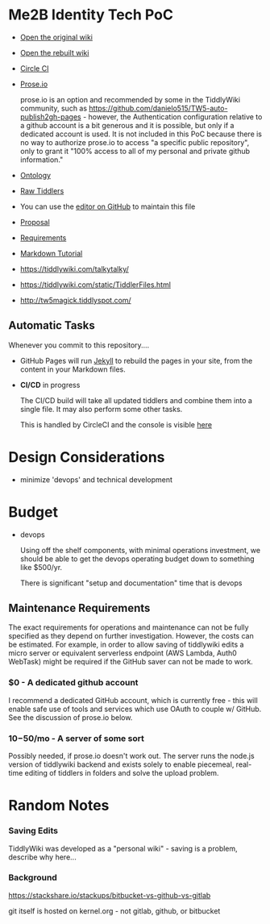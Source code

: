 # Me2B Identity Tech PoC

- [Open the original wiki](./wiki.html)
- [Open the rebuilt wiki](./wiki2.html)
- [Circle CI](https://circleci.com/gh/me2b-poc/workflows/me2b-poc)
- [Prose.io](https://prose.io/#me2b-poc/me2b-poc/tree/master/test/tiddlers)

	prose.io is an option and recommended by some in the TiddlyWiki community,
	such as https://github.com/danielo515/TW5-auto-publish2gh-pages - however,
	the Authentication configuration relative to a github account is a bit
	generous and it is possible, but only if a dedicated account is used.  It is
	not included in this PoC because there is no way to authorize prose.io to
	access "a specific public repository", only to grant it "100% access to all
	of my personal and private github information."


- [Ontology](./ontology.html)
- [Raw Tiddlers](https://github.com/me2b-poc/me2b-poc/tree/master/test/tiddlers)
- You can use the [editor on GitHub](https://github.com/me2b-poc/me2b-poc/edit/master/README.md) to maintain this file
- [Proposal](./proposal.html)
- [Requirements](./requirements.html)
- [Markdown Tutorial](./markdown.html)
- https://tiddlywiki.com/talkytalky/
- https://tiddlywiki.com/static/TiddlerFiles.html
- http://tw5magick.tiddlyspot.com/


## Automatic Tasks

Whenever you commit to this repository....

- GitHub Pages will run [Jekyll](https://jekyllrb.com/) to rebuild the pages
  in your site, from the content in your Markdown files.

- **CI/CD** in progress

  The CI/CD build will take all updated tiddlers and combine them into a single
  file.  It may also perform some other tasks.

  This is handled by CircleCI and the console is visible [here](https://circleci.com/gh/me2b-poc/workflows/me2b-poc)


# Design Considerations

- minimize 'devops' and technical development

# Budget

- devops

  Using off the shelf components, with minimal operations investment,
  we should be able to get the devops operating budget down to something
  like $500/yr.

  There is significant "setup and documentation" time that is devops




## Maintenance Requirements

The exact requirements for operations and maintenance can not be fully
specified as they depend on further investigation.  However, the costs
can be estimated.  For example, in order to allow saving of tiddlywiki
edits a micro server or equivalent serverless endpoint
(AWS Lambda, Auth0 WebTask) might be required if the GitHub saver can
not be made to work.


### $0 - A dedicated github account

I recommend a dedicated GitHub account, which is currently free - this will
enable safe use of tools and services which use OAuth to couple w/ GitHub.
See the discussion of prose.io below.

### $10-$50/mo - A server of some sort

Possibly needed, if prose.io doesn't work out.  The server runs the
node.js version of tiddlywiki backend and exists solely to enable
piecemeal, real-time editing of tiddlers in folders and solve the
upload problem.

# Random Notes

### Saving Edits

TiddlyWiki was developed as a "personal wiki" - saving is a problem,
describe why here...


### Background

https://stackshare.io/stackups/bitbucket-vs-github-vs-gitlab

git itself is hosted on kernel.org - not gitlab, github, or bitbucket
